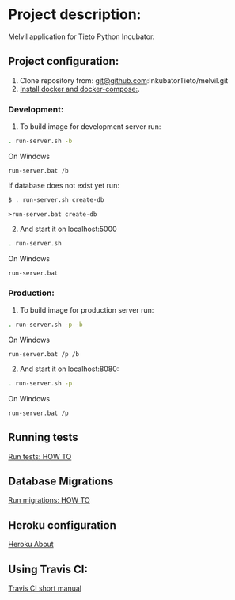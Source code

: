 # Project description:  

Melvil application for Tieto Python Incubator.  

## Project configuration:  

1. Clone repository from: git@github.com:InkubatorTieto/melvil.git  
2. [Install docker and docker-compose:](https://docs.docker.com/install/).  

### Development:  

1. To build image for development server run:  

```bash
. run-server.sh -b
```
On Windows  

```CMD
run-server.bat /b
```

If database does not exist yet run:

```bash
$ . run-server.sh create-db
``` 

```CMD
>run-server.bat create-db
```

2. And start it on localhost:5000  

```bash
. run-server.sh
```
On Windows  

```CMD
run-server.bat
```
### Production:  

1. To build image for production server run:  

```bash
. run-server.sh -p -b 
```
On Windows  

```CMD
run-server.bat /p /b 
```

2. And start it on localhost:8080:  

```bash
. run-server.sh -p
```
On Windows  

```CMD
run-server.bat /p 
```

## Running tests  


[Run tests: HOW TO](tests/README.md)

## Database Migrations
[Run migrations: HOW TO](migrations/README.md)

## Heroku configuration  

[Heroku About](docs/Heroku/Heroku.md)

## Using Travis CI:  

[Travis CI short manual](docs/Travis_CI/Travis_ci.md)

